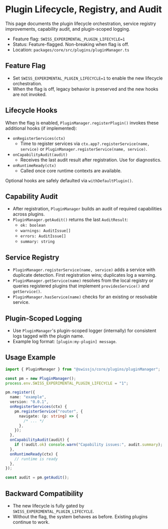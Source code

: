 <!--
Copyright (c) 2024 Themba Mzumara
This file is part of SwissJS Framework. All rights reserved.
Licensed under the MIT License. See LICENSE in the project root for license information.
-->

# Plugin Lifecycle, Registry, and Audit

This page documents the plugin lifecycle orchestration, service registry improvements, capability audit, and plugin-scoped logging.

- Feature flag: `SWISS_EXPERIMENTAL_PLUGIN_LIFECYCLE=1`
- Status: Feature-flagged. Non-breaking when flag is off.
- Location: `packages/core/src/plugins/pluginManager.ts`

## Feature Flag

- Set `SWISS_EXPERIMENTAL_PLUGIN_LIFECYCLE=1` to enable the new lifecycle orchestration.
- When the flag is off, legacy behavior is preserved and the new hooks are not invoked.

## Lifecycle Hooks

When the flag is enabled, `PluginManager.registerPlugin()` invokes these additional hooks (if implemented):

- `onRegisterServices(ctx)`
  - Time to register services via `ctx.app?.registerService(name, service)` or `PluginManager.registerService(name, service)`.
- `onCapabilityAudit(audit)`
  - Receives the last audit result after registration. Use for diagnostics.
- `onRuntimeReady(ctx)`
  - Called once core runtime contexts are available.

Optional hooks are safely defaulted via `withDefaultPlugin()`.

## Capability Audit

- After registration, `PluginManager` builds an audit of required capabilities across plugins.
- `PluginManager.getAudit()` returns the last `AuditResult`:
  - `ok: boolean`
  - `warnings: AuditIssue[]`
  - `errors: AuditIssue[]`
  - `summary: string`

## Service Registry

- `PluginManager.registerService(name, service)` adds a service with duplicate detection. First registration wins; duplicates log a warning.
- `PluginManager.getService(name)` resolves from the local registry or queries registered plugins that implement `providesService()` and `getService()`.
- `PluginManager.hasService(name)` checks for an existing or resolvable service.

## Plugin-Scoped Logging

- Use `PluginManager`'s plugin-scoped logger (internally) for consistent logs tagged with the plugin name.
- Example log format: `[plugin:my-plugin] message`.

## Usage Example

```ts
import { PluginManager } from "@swissjs/core/plugins/pluginManager";

const pm = new PluginManager();
process.env.SWISS_EXPERIMENTAL_PLUGIN_LIFECYCLE = "1";

pm.register({
  name: "example",
  version: "0.0.1",
  onRegisterServices(ctx) {
    pm.registerService("router", {
      navigate: (p: string) => {
        /* ... */
      },
    });
  },
  onCapabilityAudit(audit) {
    if (!audit.ok) console.warn("Capability issues:", audit.summary);
  },
  onRuntimeReady(ctx) {
    // runtime is ready
  },
});

const audit = pm.getAudit();
```

## Backward Compatibility

- The new lifecycle is fully gated by `SWISS_EXPERIMENTAL_PLUGIN_LIFECYCLE`.
- Without the flag, the system behaves as before. Existing plugins continue to work.
